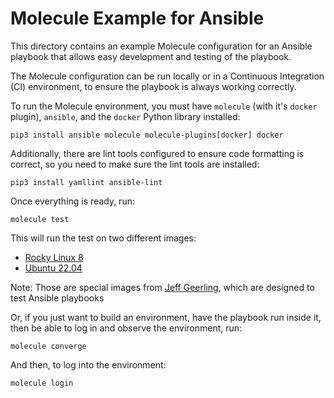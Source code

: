 # Molecule Example for Ansible

This directory contains an example Molecule configuration for an Ansible playbook that allows easy development and testing of the playbook.

The Molecule configuration can be run locally or in a Continuous Integration (CI) environment, to ensure the playbook is always working correctly.

To run the Molecule environment, you must have `molecule` (with it's `docker` plugin), `ansible`, and the `docker` Python library installed:

    pip3 install ansible molecule molecule-plugins[docker] docker

Additionally, there are lint tools configured to ensure code formatting is correct, so you need to make sure the lint tools are installed:

    pip3 install yamllint ansible-lint

Once everything is ready, run:

    molecule test

This will run the test on two different images:
- [Rocky Linux 8](https://github.com/geerlingguy/docker-rockylinux8-ansible)
- [Ubuntu 22.04](https://github.com/geerlingguy/docker-ubuntu2204-ansible)

Note: Those are special images from [Jeff Geerling](https://github.com/geerlingguy), which are designed to test Ansible playbooks

Or, if you just want to build an environment, have the playbook run inside it, then be able to log in and observe the environment, run:

    molecule converge

And then, to log into the environment:

    molecule login
